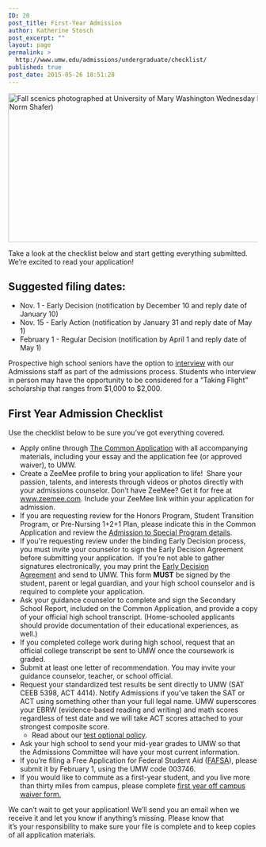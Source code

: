 ```yaml
---
ID: 20
post_title: First-Year Admission
author: Katherine Stosch
post_excerpt: ""
layout: page
permalink: >
  http://www.umw.edu/admissions/undergraduate/checklist/
published: true
post_date: 2015-05-26 18:51:28
---
```

<img class="alignnone wp-image-48248 size-full" src="http://www.umw.edu/admissions/wp-content/uploads/sites/6/2015/05/FER-Fall-Scene.jpg" alt="Fall scenics photographed at University of Mary Washington Wednesday November 17, 2010. (Photo by Norm Shafer)" width="700" height="300" />

Take a look at the checklist below and start getting everything submitted. We’re excited to read your application!
<h2><strong>Suggested filing dates:</strong></h2>
<ul>
 	<li>Nov. 1 - Early Decision (notification by December 10 and reply date of January 10)</li>
 	<li>Nov. 15 - Early Action (notification by January 31 and reply date of May 1)</li>
 	<li>February 1 - Regular Decision (notification by April 1 and reply date of May 1)</li>
</ul>
Prospective high school seniors have the option to <a href="https://umw.askadmissions.net/Portal/EI/GroupUrl?gid=53045964a5260b561642578a0eff909e407e44">interview</a> with our Admissions staff as part of the admissions process. Students who interview in person may have the opportunity to be considered for a “Taking Flight” scholarship that ranges from $1,000 to $2,000.
<h2>First Year Admission Checklist</h2>
Use the checklist below to be sure you’ve got everything covered.
<ul>
 	<li>Apply online through <a href="https://apply.commonapp.org/Login">The Common Application</a> with all accompanying materials, including your essay and the application fee (or approved waiver), to UMW.</li>
 	<li>Create a ZeeMee profile to bring your application to life!  Share your passion, talents, and interests through videos or photos directly with your admissions counselor. Don’t have ZeeMee? Get it for free at <a href="http://www.zeemee.com">www.zeemee.com</a>. Include your ZeeMee link within your application for admission.</li>
 	<li>If you are requesting review for the Honors Program, Student Transition Program, or Pre-Nursing 1+2+1 Plan, please indicate this in the Common Application and review the <a href="http://www.umw.edu/admissions/undergraduate/checklist/special-programs/">Admission to Special Program details</a>.</li>
 	<li>If you're requesting review under the binding Early Decision process, you must invite your counselor to sign the Early Decision Agreement before submitting your application.  If you're not able to gather signatures electronically, you may print the <a href="http://www.umw.edu/admissions/wp-content/uploads/sites/6/2015/05/Early_Decision_Agreement.pdf">Early Decision Agreement</a> and send to UMW. This form <strong>MUST</strong> be signed by the student, parent or legal guardian, and your high school counselor and is required to complete your application.</li>
 	<li>Ask your guidance counselor to complete and sign the Secondary School Report, included on the Common Application, and provide a copy of your official high school transcript. (Home-schooled applicants should provide documentation of their educational experiences, as well.)</li>
 	<li>If you completed college work during high school, request that an official college transcript be sent to UMW once the coursework is graded.</li>
 	<li>Submit at least one letter of recommendation. You may invite your guidance counselor, teacher, or school official.</li>
 	<li>Request your standardized test results be sent directly to UMW (SAT CEEB 5398, ACT 4414). Notify Admissions if you’ve taken the SAT or ACT using something other than your full legal name. UMW superscores your EBRW (evidence-based reading and writing) and math scores regardless of test date and we will take ACT scores attached to your strongest composite score.
<ul>
 	<li>Read about our <a href="/admissions/undergraduate/checklist/test-optional/">test optional policy</a>.</li>
</ul>
</li>
 	<li>Ask your high school to send your mid-year grades to UMW so that the Admissions Committee will have your most current information.</li>
 	<li>If you’re filing a Free Application for Federal Student Aid (<a href="https://fafsa.ed.gov/">FAFSA</a>), please submit it by February 1, using the UMW code 003746.</li>
 	<li>If you would like to commute as a first-year student, and you live more than thirty miles from campus, please complete <a href="https://www.umw.edu/admissions/first-year-off-campus-waiver-form/">first year off campus waiver form.</a></li>
</ul>
We can’t wait to get your application! We’ll send you an email when we receive it and let you know if anything’s missing. Please know that it’s your responsibility to make sure your file is complete and to keep copies of all application materials.
